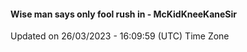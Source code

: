 #### Wise man says only fool rush in - McKidKneeKaneSir
Updated on 26/03/2023 - 16:09:59 (UTC) Time Zone

